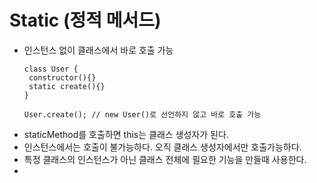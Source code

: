 # Static (정적 메서드)
- 인스턴스 없이 클래스에서 바로 호출 가능
   ``` JS
   class User {
    constructor(){}
    static create(){}
   }
   
   User.create(); // new User()로 선언하지 않고 바로 호출 가능
   ```
- staticMethod를 호출하면 this는 클래스 생성자가 된다.
- 인스턴스에서는 호출이 불가능하다. 오직 클래스 생성자에서만 호출가능하다.
- 특정 클래스의 인스턴스가 아닌 클래스 전체에 필요한 기능을 만들때 사용한다.
- 
